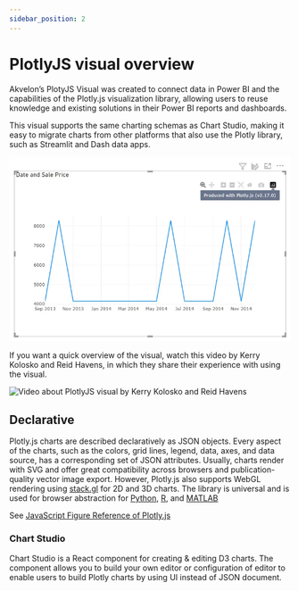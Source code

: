 ```yaml
---
sidebar_position: 2
---
```


# PlotlyJS visual overview

Akvelon’s PlotyJS Visual was created to connect data in Power BI and the capabilities of the Plotly.js visualization library, allowing users to reuse knowledge and existing solutions in their Power BI reports and dashboards.

This visual supports the same charting schemas as Chart Studio, making it easy to migrate charts from other platforms that also use the Plotly library, such as Streamlit and Dash data apps.

![Sample line chart of Plotly.js](./img/plotlyjs_sample.webp)

If you want a quick overview of the visual, watch this video by Kerry Kolosko and Reid Havens, in which they share their experience with using the visual.

![Video about PlotlyJS visual by Kerry Kolosko and Reid Havens](https://www.youtube.com/embed/ckJRvHVQPJk)

## Declarative

Plotly.js charts are described declaratively as JSON objects. Every aspect of the charts, such as the colors, grid lines, legend, data, axes, and data source, has a corresponding set of JSON attributes. Usually, charts render with SVG and offer great compatibility across browsers and publication-quality vector image export. However, Plotly.js also supports WebGL rendering using [stack.gl](http://stack.gl/) for 2D and 3D charts. The library is universal and is used for browser abstraction for [Python](https://plotly.com/python/), [R](https://plotly.com/r/), and [MATLAB](https://plotly.com/matlab/)

See [JavaScript Figure Reference of Plotly.js](https://plotly.com/javascript/reference/)

### Chart Studio

Chart Studio is a React component for creating & editing D3 charts. The component allows you to build your own editor or configuration of editor to enable users to build Plotly charts by using UI instead of JSON document.
